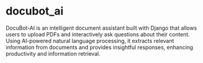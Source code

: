 # docubot_ai
DocuBot-AI is an intelligent document assistant built with Django that allows users to upload PDFs and interactively ask questions about their content. Using AI-powered natural language processing, it extracts relevant information from documents and provides insightful responses, enhancing productivity and information retrieval.
